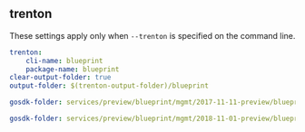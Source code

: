 
## trenton

These settings apply only when `--trenton` is specified on the command line.

``` yaml $(trenton)
trenton:
    cli-name: blueprint
    package-name: blueprint
clear-output-folder: true
output-folder: $(trenton-output-folder)/blueprint
```

``` yaml $(tag) == 'package-2017-11-preview' && $(trenton)
gosdk-folder: services/preview/blueprint/mgmt/2017-11-11-preview/blueprint
```

``` yaml $(tag) == 'package-2018-11-preview' && $(trenton)
gosdk-folder: services/preview/blueprint/mgmt/2018-11-01-preview/blueprint
```
